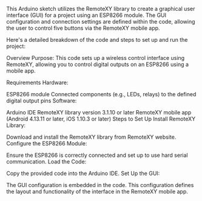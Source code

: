 This Arduino sketch utilizes the RemoteXY library to create a graphical user interface (GUI) for a project using an ESP8266 module. The GUI configuration and connection settings are defined within the code, allowing the user to control five buttons via the RemoteXY mobile app.

Here's a detailed breakdown of the code and steps to set up and run the project:

Overview
Purpose: This code sets up a wireless control interface using RemoteXY, allowing you to control digital outputs on an ESP8266 using a mobile app.

Requirements
Hardware:

ESP8266 module
Connected components (e.g., LEDs, relays) to the defined digital output pins
Software:

Arduino IDE
RemoteXY library version 3.1.10 or later
RemoteXY mobile app (Android 4.13.11 or later, iOS 1.10.3 or later)
Steps to Set Up
Install RemoteXY Library:

Download and install the RemoteXY library from RemoteXY website.
Configure the ESP8266 Module:

Ensure the ESP8266 is correctly connected and set up to use hard serial communication.
Load the Code:

Copy the provided code into the Arduino IDE.
Set Up the GUI:

The GUI configuration is embedded in the code. This configuration defines the layout and functionality of the interface in the RemoteXY mobile app.
